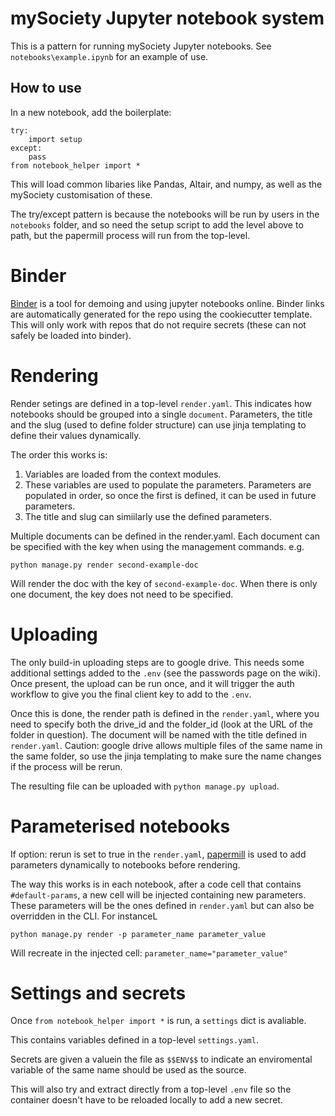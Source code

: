 # mySociety Jupyter notebook system

This is a pattern for running mySociety Jupyter notebooks. See `notebooks\example.ipynb` for an example of use.

## How to use

In a new notebook, add the boilerplate:

```
try:
    import setup
except:
    pass
from notebook_helper import *
```

This will load common libaries like Pandas, Altair, and numpy, as well as the mySociety customisation of these.

The try/except pattern is because the notebooks will be run by users in the `notebooks` folder, and so need the setup script to add the level above to path, but the papermill process will run from the top-level.

# Binder

[Binder](https://mybinder.org/) is a tool for demoing and using jupyter notebooks online. Binder links are automatically generated for the repo using the cookiecutter template. This will only work with repos that do not require secrets (these can not safely be loaded into binder).

# Rendering

Render setings are defined in a top-level `render.yaml`. This indicates how notebooks should be grouped into a single `document`. Parameters, the title and the slug (used to define folder structure) can use jinja templating to define their values dynamically. 

The order this works is:

1. Variables are loaded from the context modules. 
2. These variables are used to populate the parameters. Parameters are populated in order, so once the first is defined, it can be used in future parameters.
3. The title and slug can simiilarly use the defined parameters. 

Multiple documents can be defined in the render.yaml. Each document can be specified with the key when using the management commands. e.g. 

`python manage.py render second-example-doc`

Will render the doc with the key of `second-example-doc`. When there is only one document, the key does not need to be specified. 

# Uploading

The only build-in uploading steps are to google drive. This needs some additional settings added to the `.env` (see the passwords page on the wiki). Once present, the upload can be run once, and it will trigger the auth workflow to give you the final client key to add to the `.env`.

Once this is done, the render path is defined in the `render.yaml`, where you need to specify both the drive_id and the folder_id (look at the URL of the folder in question). The document will be named with the title defined in `render.yaml`. Caution: google drive allows multiple files of the same name in the same folder, so use the jinja templating to make sure the name changes if the process will be rerun. 

The resulting file can be uploaded with `python manage.py upload`. 

# Parameterised notebooks

If option: rerun is set to true in the `render.yaml`, [papermill](https://github.com/nteract/papermill) is used to add parameters dynamically to notebooks before rendering. 

The way this works is in each notebook, after a code cell that contains `#default-params`, a new cell will be injected containing new parameters. These parameters will be the ones defined in `render.yaml` but can also be overridden in the CLI. For instanceL

`
python manage.py render -p parameter_name parameter_value
`

Will recreate in the injected cell:
`
parameter_name="parameter_value"
`

# Settings and secrets

Once `from notebook_helper import *` is run, a `settings` dict is avaliable. 

This contains variables defined in a top-level `settings.yaml`.

Secrets are given a valuein the file as `$$ENV$$` to indicate an enviromental variable of the same name should be used as the source. 

This will also try and extract directly from a top-level `.env` file so the container doesn't have to be reloaded locally to add a new secret.